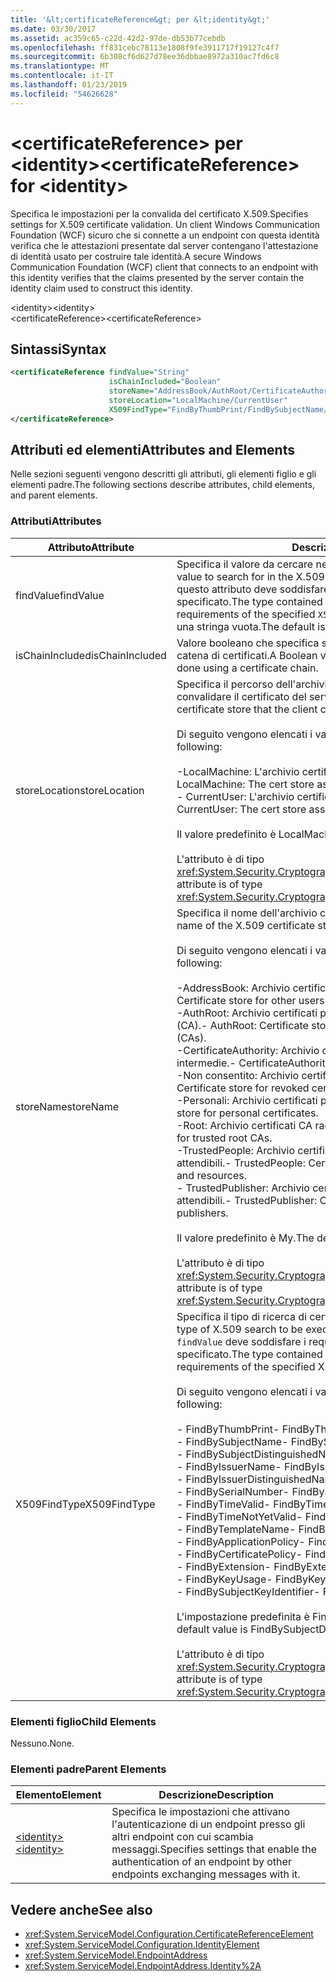 ```yaml
---
title: '&lt;certificateReference&gt; per &lt;identity&gt;'
ms.date: 03/30/2017
ms.assetid: ac359c65-c22d-42d2-97de-db53b77cebdb
ms.openlocfilehash: ff831cebc78113e1808f9fe3911717f19127c4f7
ms.sourcegitcommit: 6b308cf6d627d78ee36dbbae8972a310ac7fd6c8
ms.translationtype: MT
ms.contentlocale: it-IT
ms.lasthandoff: 01/23/2019
ms.locfileid: "54626628"
---
```

# <a name="ltcertificatereferencegt-for-ltidentitygt"></a><span data-ttu-id="5b372-102">&lt;certificateReference&gt; per &lt;identity&gt;</span><span class="sxs-lookup"><span data-stu-id="5b372-102">&lt;certificateReference&gt; for &lt;identity&gt;</span></span>
<span data-ttu-id="5b372-103">Specifica le impostazioni per la convalida del certificato X.509.</span><span class="sxs-lookup"><span data-stu-id="5b372-103">Specifies settings for X.509 certificate validation.</span></span> <span data-ttu-id="5b372-104">Un client Windows Communication Foundation (WCF) sicuro che si connette a un endpoint con questa identità verifica che le attestazioni presentate dal server contengano l'attestazione di identità usato per costruire tale identità.</span><span class="sxs-lookup"><span data-stu-id="5b372-104">A secure Windows Communication Foundation (WCF) client that connects to an endpoint with this identity verifies that the claims presented by the server contain the identity claim used to construct this identity.</span></span>  
  
 <span data-ttu-id="5b372-105">\<identity></span><span class="sxs-lookup"><span data-stu-id="5b372-105">\<identity></span></span>  
<span data-ttu-id="5b372-106">\<certificateReference></span><span class="sxs-lookup"><span data-stu-id="5b372-106">\<certificateReference></span></span>  
  
## <a name="syntax"></a><span data-ttu-id="5b372-107">Sintassi</span><span class="sxs-lookup"><span data-stu-id="5b372-107">Syntax</span></span>  
  
```xml  
<certificateReference findValue="String"
                      isChainIncluded="Boolean"
                      storeName="AddressBook/AuthRoot/CertificateAuthority/Disallowed/My/Root/TrustedPeople/TrustedPublisher"
                      storeLocation="LocalMachine/CurrentUser"
                      X509FindType="FindByThumbPrint/FindBySubjectName/FindBySubjectDistinguishedName/FindByIssuerName/FindByIssuerDistinguishedName/FindBySerialNumber/FindByTimeValid/FindByTimeNotYetValid/FindByTemplateName/FindByApplicationPolicy/FindByCertificatePolicy/FindByExtension/FindByKeyUsage/FindBySubjectKeyIdentifier">
</certificateReference>
```  
  
## <a name="attributes-and-elements"></a><span data-ttu-id="5b372-108">Attributi ed elementi</span><span class="sxs-lookup"><span data-stu-id="5b372-108">Attributes and Elements</span></span>  
 <span data-ttu-id="5b372-109">Nelle sezioni seguenti vengono descritti gli attributi, gli elementi figlio e gli elementi padre.</span><span class="sxs-lookup"><span data-stu-id="5b372-109">The following sections describe attributes, child elements, and parent elements.</span></span>  
  
### <a name="attributes"></a><span data-ttu-id="5b372-110">Attributi</span><span class="sxs-lookup"><span data-stu-id="5b372-110">Attributes</span></span>  
  
|<span data-ttu-id="5b372-111">Attributo</span><span class="sxs-lookup"><span data-stu-id="5b372-111">Attribute</span></span>|<span data-ttu-id="5b372-112">Descrizione</span><span class="sxs-lookup"><span data-stu-id="5b372-112">Description</span></span>|  
|---------------|-----------------|  
|<span data-ttu-id="5b372-113">findValue</span><span class="sxs-lookup"><span data-stu-id="5b372-113">findValue</span></span>|<span data-ttu-id="5b372-114">Specifica il valore da cercare nell'archivio certificati X.509.</span><span class="sxs-lookup"><span data-stu-id="5b372-114">Specifies the value to search for in the X.509 certificate store.</span></span> <span data-ttu-id="5b372-115">Il tipo contenuto in questo attributo deve soddisfare i requisiti del valore `X509FindType` specificato.</span><span class="sxs-lookup"><span data-stu-id="5b372-115">The type contained in this attribute must satisfy the requirements of the specified `X509FindType` value.</span></span> <span data-ttu-id="5b372-116">Il valore predefinito è una stringa vuota.</span><span class="sxs-lookup"><span data-stu-id="5b372-116">The default is an empty string.</span></span>|  
|<span data-ttu-id="5b372-117">isChainIncluded</span><span class="sxs-lookup"><span data-stu-id="5b372-117">isChainIncluded</span></span>|<span data-ttu-id="5b372-118">Valore booleano che specifica se la convalida viene eseguita usando una catena di certificati.</span><span class="sxs-lookup"><span data-stu-id="5b372-118">A Boolean value that specifies if the validation is done using a certificate chain.</span></span>|  
|<span data-ttu-id="5b372-119">storeLocation</span><span class="sxs-lookup"><span data-stu-id="5b372-119">storeLocation</span></span>|<span data-ttu-id="5b372-120">Specifica il percorso dell'archivio certificati che il client può usare per convalidare il certificato del server.</span><span class="sxs-lookup"><span data-stu-id="5b372-120">Specifies the location of the certificate store that the client can use to validate the server’s certificate.</span></span><br /><br /> <span data-ttu-id="5b372-121">Di seguito vengono elencati i valori validi:</span><span class="sxs-lookup"><span data-stu-id="5b372-121">Valid values include the following:</span></span><br /><br /> <span data-ttu-id="5b372-122">-LocalMachine: L'archivio certificati assegnato al computer locale.</span><span class="sxs-lookup"><span data-stu-id="5b372-122">-   LocalMachine: The cert store assigned to the local machine.</span></span><br /><span data-ttu-id="5b372-123">-   CurrentUser: L'archivio certificati assegnato all'utente corrente.</span><span class="sxs-lookup"><span data-stu-id="5b372-123">-   CurrentUser: The cert store assigned to the current user.</span></span><br /><br /> <span data-ttu-id="5b372-124">Il valore predefinito è LocalMachine.</span><span class="sxs-lookup"><span data-stu-id="5b372-124">The default value is LocalMachine.</span></span><br /><br /> <span data-ttu-id="5b372-125">L'attributo è di tipo <xref:System.Security.Cryptography.X509Certificates.StoreLocation>.</span><span class="sxs-lookup"><span data-stu-id="5b372-125">This attribute is of type <xref:System.Security.Cryptography.X509Certificates.StoreLocation>.</span></span>|  
|<span data-ttu-id="5b372-126">storeName</span><span class="sxs-lookup"><span data-stu-id="5b372-126">storeName</span></span>|<span data-ttu-id="5b372-127">Specifica il nome dell'archivio certificati X.509 da aprire.</span><span class="sxs-lookup"><span data-stu-id="5b372-127">Specifies the name of the X.509 certificate store to open.</span></span><br /><br /> <span data-ttu-id="5b372-128">Di seguito vengono elencati i valori validi:</span><span class="sxs-lookup"><span data-stu-id="5b372-128">Valid values include the following:</span></span><br /><br /> <span data-ttu-id="5b372-129">-AddressBook: Archivio certificati per altri utenti.</span><span class="sxs-lookup"><span data-stu-id="5b372-129">-   AddressBook: Certificate store for other users.</span></span><br /><span data-ttu-id="5b372-130">-AuthRoot: Archivio certificati per autorità di certificazione di terze parti (CA).</span><span class="sxs-lookup"><span data-stu-id="5b372-130">-   AuthRoot: Certificate store for third-party certification authorities (CAs).</span></span><br /><span data-ttu-id="5b372-131">-CertificateAuthority: Archivio certificati per autorità di certificazione intermedie.</span><span class="sxs-lookup"><span data-stu-id="5b372-131">-   CertificateAuthority: Certificate store for intermediate CAs.</span></span><br /><span data-ttu-id="5b372-132">-Non consentito: Archivio certificati per certificati revocati.</span><span class="sxs-lookup"><span data-stu-id="5b372-132">-   Disallowed: Certificate store for revoked certificates.</span></span><br /><span data-ttu-id="5b372-133">-Personali: Archivio certificati per certificati personali.</span><span class="sxs-lookup"><span data-stu-id="5b372-133">-   My: Certificate store for personal certificates.</span></span><br /><span data-ttu-id="5b372-134">-Root: Archivio certificati CA radice attendibili.</span><span class="sxs-lookup"><span data-stu-id="5b372-134">-   Root: Certificate store for trusted root CAs.</span></span><br /><span data-ttu-id="5b372-135">-TrustedPeople: Archivio certificati per le risorse e persone direttamente attendibili.</span><span class="sxs-lookup"><span data-stu-id="5b372-135">-   TrustedPeople: Certificate store for directly trusted people and resources.</span></span><br /><span data-ttu-id="5b372-136">-   TrustedPublisher: Archivio certificati per autori direttamente attendibili.</span><span class="sxs-lookup"><span data-stu-id="5b372-136">-   TrustedPublisher: Certificate store for directly trusted publishers.</span></span><br /><br /> <span data-ttu-id="5b372-137">Il valore predefinito è My.</span><span class="sxs-lookup"><span data-stu-id="5b372-137">The default value is My.</span></span><br /><br /> <span data-ttu-id="5b372-138">L'attributo è di tipo <xref:System.Security.Cryptography.X509Certificates.StoreName>.</span><span class="sxs-lookup"><span data-stu-id="5b372-138">This attribute is of type <xref:System.Security.Cryptography.X509Certificates.StoreName>.</span></span>|  
|<span data-ttu-id="5b372-139">X509FindType</span><span class="sxs-lookup"><span data-stu-id="5b372-139">X509FindType</span></span>|<span data-ttu-id="5b372-140">Specifica il tipo di ricerca di certificati X.509 da eseguire.</span><span class="sxs-lookup"><span data-stu-id="5b372-140">Specifies the type of X.509 search to be executed.</span></span> <span data-ttu-id="5b372-141">Il tipo contenuto nell'attributo `findValue` deve soddisfare i requisiti del valore X509FindType specificato.</span><span class="sxs-lookup"><span data-stu-id="5b372-141">The type contained in the `findValue` attribute must satisfy the requirements of the specified X509FindType.</span></span><br /><br /> <span data-ttu-id="5b372-142">Di seguito vengono elencati i valori validi:</span><span class="sxs-lookup"><span data-stu-id="5b372-142">Valid values include the following:</span></span><br /><br /> <span data-ttu-id="5b372-143">-   FindByThumbPrint</span><span class="sxs-lookup"><span data-stu-id="5b372-143">-   FindByThumbPrint</span></span><br /><span data-ttu-id="5b372-144">-   FindBySubjectName</span><span class="sxs-lookup"><span data-stu-id="5b372-144">-   FindBySubjectName</span></span><br /><span data-ttu-id="5b372-145">-   FindBySubjectDistinguishedName</span><span class="sxs-lookup"><span data-stu-id="5b372-145">-   FindBySubjectDistinguishedName</span></span><br /><span data-ttu-id="5b372-146">-   FindByIssuerName</span><span class="sxs-lookup"><span data-stu-id="5b372-146">-   FindByIssuerName</span></span><br /><span data-ttu-id="5b372-147">-   FindByIssuerDistinguishedName</span><span class="sxs-lookup"><span data-stu-id="5b372-147">-   FindByIssuerDistinguishedName</span></span><br /><span data-ttu-id="5b372-148">-   FindBySerialNumber</span><span class="sxs-lookup"><span data-stu-id="5b372-148">-   FindBySerialNumber</span></span><br /><span data-ttu-id="5b372-149">-   FindByTimeValid</span><span class="sxs-lookup"><span data-stu-id="5b372-149">-   FindByTimeValid</span></span><br /><span data-ttu-id="5b372-150">-   FindByTimeNotYetValid</span><span class="sxs-lookup"><span data-stu-id="5b372-150">-   FindByTimeNotYetValid</span></span><br /><span data-ttu-id="5b372-151">-   FindByTemplateName</span><span class="sxs-lookup"><span data-stu-id="5b372-151">-   FindByTemplateName</span></span><br /><span data-ttu-id="5b372-152">-   FindByApplicationPolicy</span><span class="sxs-lookup"><span data-stu-id="5b372-152">-   FindByApplicationPolicy</span></span><br /><span data-ttu-id="5b372-153">-   FindByCertificatePolicy</span><span class="sxs-lookup"><span data-stu-id="5b372-153">-   FindByCertificatePolicy</span></span><br /><span data-ttu-id="5b372-154">-   FindByExtension</span><span class="sxs-lookup"><span data-stu-id="5b372-154">-   FindByExtension</span></span><br /><span data-ttu-id="5b372-155">-   FindByKeyUsage</span><span class="sxs-lookup"><span data-stu-id="5b372-155">-   FindByKeyUsage</span></span><br /><span data-ttu-id="5b372-156">-   FindBySubjectKeyIdentifier</span><span class="sxs-lookup"><span data-stu-id="5b372-156">-   FindBySubjectKeyIdentifier</span></span><br /><br /> <span data-ttu-id="5b372-157">L'impostazione predefinita è FindBySubjectDistinguishedName.</span><span class="sxs-lookup"><span data-stu-id="5b372-157">The default value is FindBySubjectDistinguishedName.</span></span><br /><br /> <span data-ttu-id="5b372-158">L'attributo è di tipo <xref:System.Security.Cryptography.X509Certificates.X509FindType>.</span><span class="sxs-lookup"><span data-stu-id="5b372-158">This attribute is of type <xref:System.Security.Cryptography.X509Certificates.X509FindType>.</span></span>|  
  
### <a name="child-elements"></a><span data-ttu-id="5b372-159">Elementi figlio</span><span class="sxs-lookup"><span data-stu-id="5b372-159">Child Elements</span></span>  
 <span data-ttu-id="5b372-160">Nessuno.</span><span class="sxs-lookup"><span data-stu-id="5b372-160">None.</span></span>  
  
### <a name="parent-elements"></a><span data-ttu-id="5b372-161">Elementi padre</span><span class="sxs-lookup"><span data-stu-id="5b372-161">Parent Elements</span></span>  
  
|<span data-ttu-id="5b372-162">Elemento</span><span class="sxs-lookup"><span data-stu-id="5b372-162">Element</span></span>|<span data-ttu-id="5b372-163">Descrizione</span><span class="sxs-lookup"><span data-stu-id="5b372-163">Description</span></span>|  
|-------------|-----------------|  
|[<span data-ttu-id="5b372-164">\<identity></span><span class="sxs-lookup"><span data-stu-id="5b372-164">\<identity></span></span>](../../../../../docs/framework/configure-apps/file-schema/wcf/identity.md)|<span data-ttu-id="5b372-165">Specifica le impostazioni che attivano l'autenticazione di un endpoint presso gli altri endpoint con cui scambia messaggi.</span><span class="sxs-lookup"><span data-stu-id="5b372-165">Specifies settings that enable the authentication of an endpoint by other endpoints exchanging messages with it.</span></span>|  
  
## <a name="see-also"></a><span data-ttu-id="5b372-166">Vedere anche</span><span class="sxs-lookup"><span data-stu-id="5b372-166">See also</span></span>
- <xref:System.ServiceModel.Configuration.CertificateReferenceElement>
- <xref:System.ServiceModel.Configuration.IdentityElement>
- <xref:System.ServiceModel.EndpointAddress>
- <xref:System.ServiceModel.EndpointAddress.Identity%2A>
